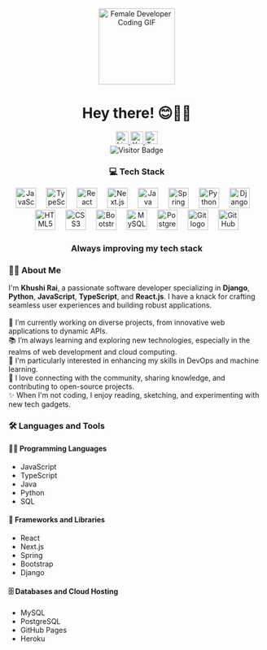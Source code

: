 

<div align="center">
  <img height="150" src="https://media.giphy.com/media/LMcB8XospGZO8UQq87/giphy.gif" alt="Female Developer Coding GIF" />
</div>

<h1 align="center">Hey there! 😊👩‍💻</h1>

<div align="center">
  <a href="https://www.linkedin.com/in/rai-khushi" target="_blank">
    <img src="https://img.shields.io/static/v1?message=LinkedIn&logo=linkedin&label=&color=0077B5&logoColor=white&labelColor=&style=for-the-badge" height="25" alt="LinkedIn logo" />
  </a>
  <a href="https://www.youtube.com/c/your-youtube-channel" target="_blank">
    <img src="https://img.shields.io/static/v1?message=Youtube&logo=youtube&label=&color=FF0000&logoColor=white&labelColor=&style=for-the-badge" height="25" alt="YouTube logo" />
  </a>
  <a href="https://twitter.com/your-twitter-handle" target="_blank">
    <img src="https://img.shields.io/static/v1?message=Twitter&logo=twitter&label=&color=1DA1F2&logoColor=white&labelColor=&style=for-the-badge" height="25" alt="Twitter logo" />
  </a>
</div>

<div align="center">
  <img src="https://visitor-badge.laobi.icu/badge?page_id=khushirai.khushirai" alt="Visitor Badge" />
</div>

<h3 align="center">💻 Tech Stack</h3>

<div align="center">
  <img src="https://cdn.jsdelivr.net/gh/devicons/devicon/icons/javascript/javascript-original.svg" height="40" bg="gray" rounded="xl" alt="JavaScript logo" />
  <img width="12" />
  <img src="https://cdn.jsdelivr.net/gh/devicons/devicon/icons/typescript/typescript-original.svg" height="40" alt="TypeScript logo" />
  <img width="12" />
  <img src="https://cdn.jsdelivr.net/gh/devicons/devicon/icons/react/react-original.svg" height="40" alt="React logo" />
  <img width="12" />
  <img src="https://cdn.jsdelivr.net/gh/devicons/devicon/icons/nextjs/nextjs-original.svg" height="40" alt="Next.js logo" />
  <img width="12" />
  <img src="https://cdn.jsdelivr.net/gh/devicons/devicon/icons/java/java-original.svg" height="40" alt="Java logo" />
  <img width="12" />
  <img src="https://cdn.jsdelivr.net/gh/devicons/devicon/icons/spring/spring-original.svg" height="40" alt="Spring logo" />
  <img width="12" />
  <img src="https://cdn.jsdelivr.net/gh/devicons/devicon/icons/python/python-original.svg" height="40" alt="Python logo" />
  <img width="12" />
  <img src="https://cdn.jsdelivr.net/gh/devicons/devicon/icons/django/django-plain.svg" height="40" alt="Django logo" />
  <img width="12" />
  <img src="https://cdn.jsdelivr.net/gh/devicons/devicon/icons/html5/html5-original.svg" height="40" alt="HTML5 logo" />
  <img width="12" />
  <img src="https://cdn.jsdelivr.net/gh/devicons/devicon/icons/css3/css3-original.svg" height="40" alt="CSS3 logo" />
  <img width="12" />
  <img src="https://cdn.jsdelivr.net/gh/devicons/devicon/icons/bootstrap/bootstrap-original.svg" height="40" alt="Bootstrap logo" />
  <img width="12" />
  <img src="https://cdn.jsdelivr.net/gh/devicons/devicon/icons/mysql/mysql-original.svg" height="40" alt="MySQL logo" />
  <img width="12" />
  <img src="https://cdn.jsdelivr.net/gh/devicons/devicon/icons/postgresql/postgresql-original.svg" height="40" alt="PostgreSQL logo" />
  <img width="12" />
  <img src="https://cdn.jsdelivr.net/gh/devicons/devicon/icons/git/git-original.svg" height="40" alt="Git logo" />
  <img width="12" />
  <img src="https://cdn.jsdelivr.net/gh/devicons/devicon/icons/github/github-original.svg" height="40" alt="GitHub logo" />
</div>

<h3 align="center">Always improving my tech stack</h3>



<h3 align="left">🙋‍♀️ About Me</h3>

<p align="left">
  I'm <strong>Khushi Rai</strong>, a passionate software developer specializing in <strong>Django</strong>, <strong>Python</strong>, <strong>JavaScript</strong>, <strong>TypeScript</strong>, and <strong>React.js</strong>. I have a knack for crafting seamless user experiences and building robust applications.<br><br>
  🔭 I’m currently working on diverse projects, from innovative web applications to dynamic APIs.<br>
  📚 I’m always learning and exploring new technologies, especially in the realms of web development and cloud computing.<br>
  🌱 I'm particularly interested in enhancing my skills in DevOps and machine learning.<br>
  💬 I love connecting with the community, sharing knowledge, and contributing to open-source projects.<br>
  ✨ When I'm not coding, I enjoy reading, sketching, and experimenting with new tech gadgets.
</p>

<h3 align="left">🛠 Languages and Tools</h3>

<h4>👨‍💻 Programming Languages</h4>
<ul>
  <li>JavaScript</li>
  <li>TypeScript</li>
  <li>Java</li>
  <li>Python</li>
  <li>SQL</li>
</ul>

<h4>🧰 Frameworks and Libraries</h4>
<ul>
  <li>React</li>
  <li>Next.js</li>
  <li>Spring</li>
  <li>Bootstrap</li>
  <li>Django</li>
</ul>

<h4>🗄️ Databases and Cloud Hosting</h4>
<ul>
  <li>MySQL</li>
  <li>PostgreSQL</li>
  <li>GitHub Pages</li>
  <li>Heroku</li>
</ul>
